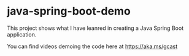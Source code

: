 # java-spring-boot-demo

This project shows what I have leanred in creating a Java Spring Boot application.

You can find videos demoing the code here at https://aka.ms/gcast
